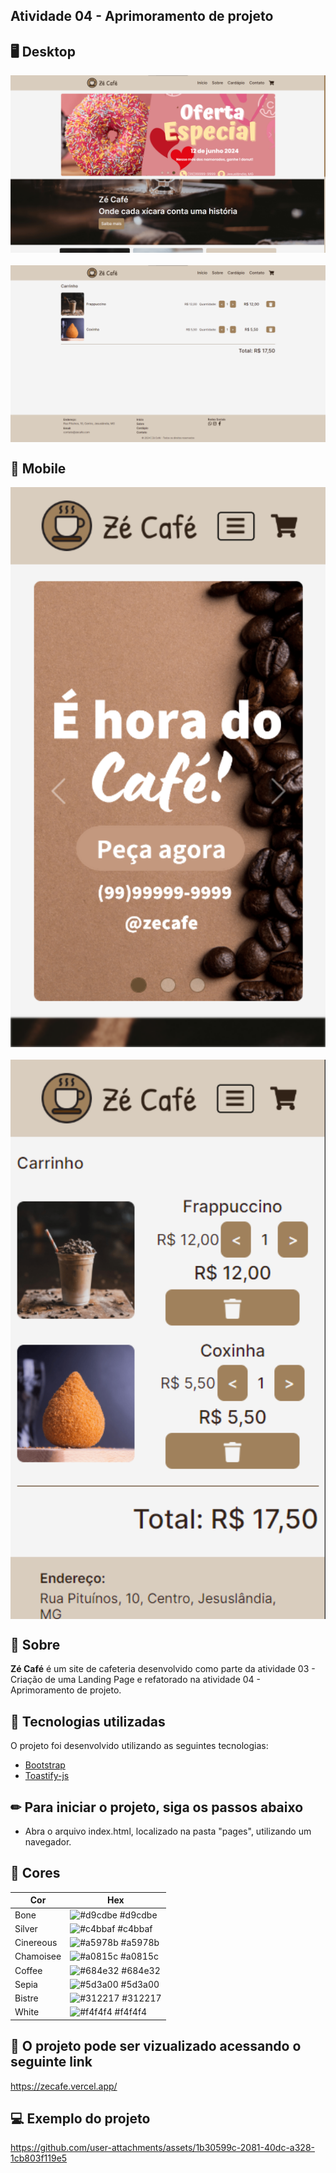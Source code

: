 ## Atividade 04 - Aprimoramento de projeto

## 🖥 Desktop

<div align="center" style="justify-content:center; display:flex; flex-direction:column; gap:20px">
<img  title="Imagem do projeto desktop" src="./github/desktop1.png" alt="Imagem do projeto desktop"  />
<img  title="Imagem do projeto desktop" src="./github/desktop2.png" alt="Imagem do projeto desktop"  />
</div>

## 📱 Mobile

<div align="center" style="justify-content:center; display:flex; flex-direction:column; gap:20px">
<img  title="Imagem do projeto mobile" src="./github/mobile1.png" alt="Imagem do projeto mobile"  />
<img  title="Imagem do projeto mobile" src="./github/mobile2.png" alt="Imagem do projeto mobile"  />
</div>

## 📌 Sobre

**Zé Café** é um site de cafeteria desenvolvido como parte da atividade 03 - Criação de uma Landing Page e refatorado na atividade 04 - Aprimoramento de projeto.

## 🚀 Tecnologias utilizadas

O projeto foi desenvolvido utilizando as seguintes tecnologias:

- [Bootstrap](https://getbootstrap.com/)
- [Toastify-js](https://github.com/apvarun/toastify-js)

## ✏ Para iniciar o projeto, siga os passos abaixo

- Abra o arquivo index.html, localizado na pasta "pages", utilizando um navegador.

## 🎨 Cores

| Cor             | Hex                                                                |
| ----------------- | ------------------------------------------------------------------ |
| Bone | ![#d9cdbe](https://via.placeholder.com/10/d9cdbe?text=+) #d9cdbe |
| Silver | ![#c4bbaf](https://via.placeholder.com/10/c4bbaf?text=+) #c4bbaf |
| Cinereous | ![#a5978b](https://via.placeholder.com/10/a5978b?text=+) #a5978b |
| Chamoisee | ![#a0815c](https://via.placeholder.com/10/a0815c?text=+) #a0815c |
| Coffee | ![#684e32](https://via.placeholder.com/10/684e32?text=+) #684e32 |
| Sepia | ![#5d3a00](https://via.placeholder.com/10/5d3a00?text=+) #5d3a00 |
| Bistre | ![#312217](https://via.placeholder.com/10/312217?text=+) #312217 |
| White | ![#f4f4f4](https://via.placeholder.com/10/f4f4f4?text=+) #f4f4f4 |

## 👀 O projeto pode ser vizualizado acessando o seguinte link

<https://zecafe.vercel.app/>

## 💻 Exemplo do projeto

https://github.com/user-attachments/assets/1b30599c-2081-40dc-a328-1cb803f119e5


